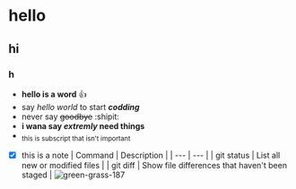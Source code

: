 # hello
## hi
### h
- **hello is a word** :+1:
- say *hello world* to start ***codding***
  <picture>
  <source media= "(preders-colour-scheme: dark)" srcset="https://yandex.ru/images/search?family=yes&from=tabbar&img_url=https%3A%2F%2Fwww.fonstola.ru%2Fimages%2F201708%2Ffonstola.ru_270934.jpg&lr=235&pos=0&rpt=simage&text=image">
  </picture>
- never say ~~goodbye~~ :shipit:
- **i wana say _extremly_ need things** 
- <sub> this is subscript that isn't important</sub>
- [x] this is a note
| Command | Description |
| --- | --- |
| git status | List all new or modified files |
| git diff | Show file differences that haven't been staged |
![green-grass-187](https://github.com/user-attachments/assets/e8729443-18e1-4a51-89e4-444974765eb9)
